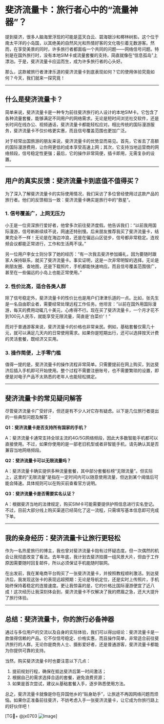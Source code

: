 # 斐济流量卡：旅行者心中的“流量神器”？

提到斐济，很多人脑海里浮现的可能是蓝天白云、碧海银沙和椰林树影。这个位于南太平洋的小岛国，以其绝美的自然风光和热情好客的文化吸引着无数游客。然而，在享受美景的同时，许多旅行者都面临一个共同的问题——网络信号问题。特别是在国外旅行时，没有本地SIM卡或流量套餐的支持，简直就像在“信息孤岛”上漂泊。于是，斐济流量卡应运而生，成为许多旅行者的心头好。

那么，这款被旅行者津津乐道的斐济流量卡到底表现如何？它的使用体验究竟如何？今天，我们就来一探究竟！

---

## 什么是斐济流量卡？

简单来说，斐济流量卡是一种专为前往斐济旅行的人设计的本地SIM卡。它包含了各种流量套餐，能够满足不同用户的网络需求。无论是短时间浏览社交软件，还是长时间在线办公、视频通话，斐济流量卡都能轻松应对。相比传统的国际漫游服务，斐济流量卡不仅价格更实惠，而且信号覆盖范围也更加广泛。

对于经常出国旅游的朋友来说，斐济流量卡的优势显而易见。首先，它省去了高额的国际漫游费用，让你用更低的成本享受高速上网；其次，它支持当地运营商的网络频段，信号稳定性更强；最后，它的操作非常简便，插卡即用，无需复杂的设置。

---

## 用户的真实反馈：斐济流量卡到底值不值得买？

为了深入了解斐济流量卡的实际使用情况，我们采访了多位曾经使用过这款产品的旅行者。他们的反馈相当一致：斐济流量卡确实是旅行中的“救星”。

### 1. **信号覆盖广，上网无压力**

小王是一位资深旅行爱好者，他曾多次前往斐济度假。他告诉我们：“以前我用国际漫游，信号断断续续不说，网速还特别慢。后来朋友推荐我买了斐济流量卡，结果完全不一样！无论是在海边冲浪，还是在偏远山区徒步，信号都非常稳定。连视频会议都能正常进行，工作和生活两不误。”

另一位用户李女士则分享了她的经历：“有一次我去斐济参加婚礼，因为要随时跟家人保持联系，就买了斐济流量卡。事实证明，这是一次非常明智的选择。无论是刷朋友圈、查地图，还是下载照片，手机都能快速响应。而且信号覆盖范围很广，甚至在一些偏远的小岛上也能正常使用。”

### 2. **性价比高，适合各类人群**

除了信号稳定外，斐济流量卡的性价比也是用户们津津乐道的一点。比如，张先生是一名自由职业者，需要经常处理远程工作任务。他坦言：“以前在国外用国际漫游，每天的费用动辄几十美元，心疼得不行。现在买了斐济流量卡，一个月才花不到100元人民币，就能享受无限流量，简直是‘白菜价’！”

而对于普通游客来说，斐济流量卡的价格也非常亲民。例如，基础套餐仅需几十元，就可以满足几天内的日常使用需求。如果你是短期出行，还可以选择按天计费的灵活套餐，既经济又实用。

### 3. **操作简便，上手零门槛**

值得一提的是，斐济流量卡的操作流程非常简单。只需要提前在网上购买，到达斐济后插入手机即可开始使用。整个过程不需要注册账号，也不需要繁琐的设置，即便是对电子产品不太熟悉的老年人也能轻松搞定。

---

## 斐济流量卡的常见疑问解答

尽管斐济流量卡广受好评，但还是有不少人对它存有疑虑。以下是几位旅行者提出的一些典型问题及解答：

**Q1：斐济流量卡是否支持所有国家的手机？**

A：斐济流量卡通常支持全球主流的4G/5G网络频段，因此大多数智能手机都可以直接使用。不过，如果你使用的是一部老旧机型或者非智能手机，请先确认其是否兼容当地网络频段。

**Q2：斐济流量卡可以无限流量吗？**

A：斐济流量卡确实提供多种流量套餐，其中部分套餐标榜“无限流量”。但实际上，这里的“无限流量”是指在一定时间内可以随意使用流量，但达到某个阈值后可能会降速。具体规则可以在购买前查看官方说明。

**Q3：斐济流量卡是否需要实名认证？**

A：根据斐济当地的法律规定，购买SIM卡可能需要提供护照信息进行实名登记。不过，目前大部分线上购买渠道已经简化了这一流程，只需填写基本信息即可完成下单。

---

## 我的亲身经历：斐济流量卡让旅行更轻松

作为一名热爱旅行的博主，我也曾对斐济流量卡抱有过怀疑态度。但一次偶然的机会让我彻底改变了看法。去年年底，我计划去斐济拍摄一组风景大片，但由于工作原因需要随时回复邮件，所以必须保证手机能随时联网。

在出发前，我在某电商平台购买了一张斐济流量卡，并按照教程顺利激活。到达斐济后，我发现这张卡的表现远超预期：无论是导航定位，还是实时上传照片，手机始终保持着稳定的连接速度。更让我惊喜的是，它的价格比国际漫游便宜了近八成！这次经历让我深刻体会到，斐济流量卡不仅解决了我的燃眉之急，还大大提升了旅行体验。

---

## 总结：斐济流量卡，你的旅行必备神器

通过与多位用户的交流以及自身的实际体验，我们可以得出结论：斐济流量卡是一款值得信赖的产品。它不仅信号稳定、价格实惠，而且操作简单，非常适合前往斐济旅行的人群。无论你是商务人士、摄影爱好者，还是普通游客，斐济流量卡都能为你提供可靠的支持。

当然，购买斐济流量卡时也要注意以下几点：
1. 提前规划行程，确保在抵达斐济后第一时间激活；
2. 根据自己的需求选择合适的套餐，避免浪费资源；
3. 如果是首次尝试，建议从基础套餐入手，逐步熟悉使用方法。

总之，斐济流量卡就像是你在异国他乡的“贴身助手”，让旅途不再因网络问题而烦恼。如果你正准备前往斐济，不妨考虑入手一张斐济流量卡，让它成为你旅行路上的好伙伴吧！

[TG💪+ @jx0703 ![Image](https://github.com/user-attachments/assets/dbca1d08-cadb-493c-b0ec-ad6f7a83f270)]
